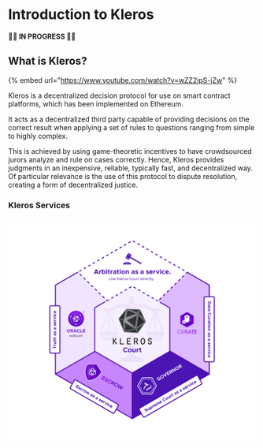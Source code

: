 # Introduction to Kleros

🚧**👷 IN PROGRESS 👷**🚧

## What is Kleros?

{% embed url="https://www.youtube.com/watch?v=wZZ2ipS-jZw" %}

Kleros is a decentralized decision protocol for use on smart contract platforms, which has been implemented on Ethereum. 

It acts as a decentralized third party capable of providing decisions on the correct result when applying a set of rules to questions ranging from simple to highly complex. 

This is achieved by using game-theoretic incentives to have crowdsourced jurors analyze and rule on cases correctly. Hence, Kleros provides judgments in an inexpensive, reliable, typically fast, and decentralized way. Of particular relevance is the use of this protocol to dispute resolution, creating a form of decentralized justice.

### Kleros Services

![](.gitbook/assets/image%20%2813%29.png)

